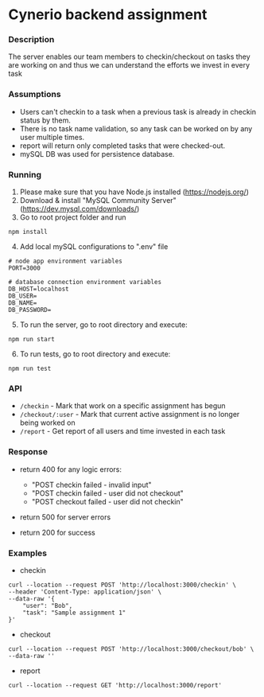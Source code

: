 # Cynerio backend assignment

### Description
The server enables our team members to checkin/checkout on tasks they are working on and thus we
can understand the efforts we invest in every task

### Assumptions
 - Users can't checkin to a task when a previous task is already in checkin status by them.
 - There is no task name validation, so any task can be worked on by any user multiple times.
 - report will return only completed tasks that were checked-out.
 - mySQL DB was used for persistence database. 

### Running
1. Please make sure that you have Node.js installed (https://nodejs.org/)
2. Download & install "MySQL Community Server" (https://dev.mysql.com/downloads/)
3. Go to root project folder and run
```
npm install
```

4. Add local mySQL configurations to ".env" file
```
# node app environment variables
PORT=3000

# database connection environment variables
DB_HOST=localhost
DB_USER=
DB_NAME=
DB_PASSWORD=
```

5. To run the server, go to root directory and execute: 
```
npm run start
```
6. To run tests, go to root directory and execute: 
```
npm run test
```

### API
 - `/checkin` - Mark that work on a specific assignment has begun
 - `/checkout/:user` - Mark that current active assignment is no longer being worked on
 - `/report` - Get report of all users and time invested in each task


### Response
 - return 400 for any logic errors:
   - "POST checkin failed - invalid input"
   - "POST checkin failed - user did not checkout"
   - "POST checkout failed - user did not checkin"

 - return 500 for server errors
 - return 200 for success

### Examples
- checkin
```
curl --location --request POST 'http://localhost:3000/checkin' \
--header 'Content-Type: application/json' \
--data-raw '{
    "user": "Bob",
    "task": "Sample assignment 1"
}'
```

- checkout
```
curl --location --request POST 'http://localhost:3000/checkout/bob' \
--data-raw ''
```

- report
```
curl --location --request GET 'http://localhost:3000/report'
```
